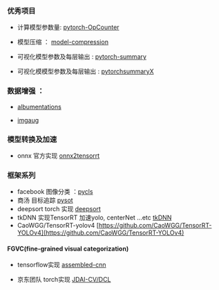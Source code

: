 ### 优秀项目

- 计算模型参数量:  [pytorch-OpCounter](https://github.com/Lyken17/pytorch-OpCounter) 

- 模型压缩 ： [model-compression](https://github.com/666DZY666/model-compression)

- 可视化模型参数及每层输出 : [pytorch-summary](https://github.com/sksq96/pytorch-summary)

- 可视化模模型参数及每层输出 : [pytorchsummaryX](https://github.com/nmhkahn/torchsummaryX)

### 数据增强 ：

- [albumentations](https://github.com/albumentations-team/albumentations)

- [imgaug](https://github.com/aleju/imgaug)


### 模型转换及加速

- onnx 官方实现 [onnx2tensorrt](https://github.com/onnx/onnx-tensorrt)


### 框架系列

- facebook 图像分类 ：[pycls](https://github.com/facebookresearch/pycls)
- 商汤 目标追踪 [pysot](https://github.com/STVIR/pysot)
- deepsort torch 实现 [deepsort](https://github.com/ZQPei/deep_sort_pytorch)
- tkDNN 实现TensorRT 加速yolo, centerNet ...etc [tkDNN](https://github.com/ceccocats/tkDNN)
- CaoWGG/TensorRT-yolov4 [https://github.com/CaoWGG/TensorRT-YOLOv4](https://github.com/CaoWGG/TensorRT-YOLOv4)



#### FGVC(fine-grained visual categorization)

- tensorflow实现 [assembled-cnn](https://github.com/clovaai/assembled-cnn)

- 京东团队 torch实现 [JDAI-CV/DCL](https://github.com/JDAI-CV/DCL)




